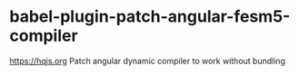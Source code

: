 # babel-plugin-patch-angular-fesm5-compiler
https://hqjs.org Patch angular dynamic compiler to work without bundling
